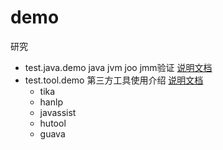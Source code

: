
# demo
研究

- test.java.demo java jvm joo jmm验证
    [说明文档](test.java.demo/README/md)    
- test.tool.demo 第三方工具使用介绍
    [说明文档](test.tool.demo/README/md)    
    - tika 
    - hanlp
    - javassist
    - hutool
    - guava

